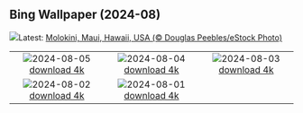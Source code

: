 ## Bing Wallpaper (2024-08)
![](https://www.bing.com/th?id=OHR.MolokiniHawaii_IT-IT9190436704_UHD.jpg&w=1000)Latest: [Molokini, Maui, Hawaii, USA (© Douglas Peebles/eStock Photo)](https://www.bing.com/th?id=OHR.MolokiniHawaii_IT-IT9190436704_UHD.jpg)

|      |      |      |
| :----: | :----: | :----: |
|![](https://www.bing.com/th?id=OHR.HertfordshireLavender_IT-IT3555753109_UHD.jpg&pid=hp&w=384&h=216&rs=1&c=4)2024-08-05 [download 4k](https://www.bing.com/th?id=OHR.HertfordshireLavender_IT-IT3555753109_UHD.jpg)|![](https://www.bing.com/th?id=OHR.ImpalaOxpecker_IT-IT7910851982_UHD.jpg&pid=hp&w=384&h=216&rs=1&c=4)2024-08-04 [download 4k](https://www.bing.com/th?id=OHR.ImpalaOxpecker_IT-IT7910851982_UHD.jpg)|![](https://www.bing.com/th?id=OHR.WulongKarst_IT-IT7105962798_UHD.jpg&pid=hp&w=384&h=216&rs=1&c=4)2024-08-03 [download 4k](https://www.bing.com/th?id=OHR.WulongKarst_IT-IT7105962798_UHD.jpg)|
|![](https://www.bing.com/th?id=OHR.TrunkBay_IT-IT7046604916_UHD.jpg&pid=hp&w=384&h=216&rs=1&c=4)2024-08-02 [download 4k](https://www.bing.com/th?id=OHR.TrunkBay_IT-IT7046604916_UHD.jpg)|![](https://www.bing.com/th?id=OHR.KaptaiLake_IT-IT3135317683_UHD.jpg&pid=hp&w=384&h=216&rs=1&c=4)2024-08-01 [download 4k](https://www.bing.com/th?id=OHR.KaptaiLake_IT-IT3135317683_UHD.jpg)|